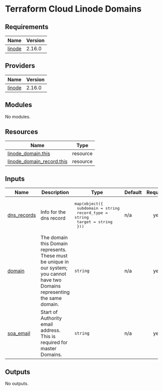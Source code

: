 # Terraform Cloud Linode Domains


<!-- BEGIN_TF_DOCS -->
## Requirements

| Name | Version |
|------|---------|
| <a name="requirement_linode"></a> [linode](#requirement\_linode) | 2.16.0 |

## Providers

| Name | Version |
|------|---------|
| <a name="provider_linode"></a> [linode](#provider\_linode) | 2.16.0 |

## Modules

No modules.

## Resources

| Name | Type |
|------|------|
| [linode_domain.this](https://registry.terraform.io/providers/linode/linode/2.16.0/docs/resources/domain) | resource |
| [linode_domain_record.this](https://registry.terraform.io/providers/linode/linode/2.16.0/docs/resources/domain_record) | resource |

## Inputs

| Name | Description | Type | Default | Required |
|------|-------------|------|---------|:--------:|
| <a name="input_dns_records"></a> [dns\_records](#input\_dns\_records) | Info for the dns record | <pre>map(object({<br>    subdomain = string<br>    record_type = string<br>    target = string<br>  }))</pre> | n/a | yes |
| <a name="input_domain"></a> [domain](#input\_domain) | The domain this Domain represents. These must be unique in our system; you cannot have two Domains representing the same domain. | `string` | n/a | yes |
| <a name="input_soa_email"></a> [soa\_email](#input\_soa\_email) | Start of Authority email address. This is required for master Domains. | `string` | n/a | yes |

## Outputs

No outputs.
<!-- END_TF_DOCS -->